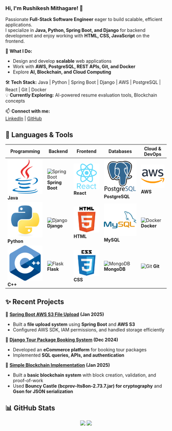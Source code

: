### Hi, I'm Rushikesh Mithagare! 👋  
Passionate **Full-Stack Software Engineer** eager to build scalable, efficient applications.  
I specialize in **Java, Python, Spring Boot, and Django** for backend development and enjoy working with **HTML, CSS, JavaScript** on the frontend.  

🚀 **What I Do:**  
- Design and develop **scalable** web applications  
- Work with **AWS, PostgreSQL, REST APIs, Git, and Docker**  
- Explore **AI, Blockchain, and Cloud Computing**  

🛠 **Tech Stack:** Java | Python | Spring Boot | Django | AWS | PostgreSQL | React | Git | Docker  
💡 **Currently Exploring:** AI-powered resume evaluation tools, Blockchain concepts  

📫 **Connect with me:**  
[LinkedIn](https://www.linkedin.com/in/rushikesh-mithagare-639861178) | [GitHub](https://github.com/vaibhavxom)


## 🚀 Languages & Tools  

| Programming | Backend | Frontend | Databases | Cloud & DevOps |
|------------|---------|----------|-----------|---------------|
| ![Java](https://raw.githubusercontent.com/devicons/devicon/master/icons/java/java-original.svg) **Java** | ![Spring Boot](https://www.vectorlogo.zone/logos/springio/springio-icon.svg) **Spring Boot** | ![React](https://raw.githubusercontent.com/devicons/devicon/master/icons/react/react-original-wordmark.svg) **React** | ![PostgreSQL](https://raw.githubusercontent.com/devicons/devicon/master/icons/postgresql/postgresql-original-wordmark.svg) **PostgreSQL** | ![AWS](https://raw.githubusercontent.com/devicons/devicon/master/icons/amazonwebservices/amazonwebservices-original-wordmark.svg) **AWS** |
| ![Python](https://raw.githubusercontent.com/devicons/devicon/master/icons/python/python-original.svg) **Python** | ![Django](https://cdn.worldvectorlogo.com/logos/django.svg) **Django** | ![HTML](https://raw.githubusercontent.com/devicons/devicon/master/icons/html5/html5-original-wordmark.svg) **HTML** | ![MySQL](https://raw.githubusercontent.com/devicons/devicon/master/icons/mysql/mysql-original-wordmark.svg) **MySQL** | ![Docker](https://www.vectorlogo.zone/logos/docker/docker-icon.svg) **Docker** |
| ![C++](https://raw.githubusercontent.com/devicons/devicon/master/icons/cplusplus/cplusplus-original.svg) **C++** | ![Flask](https://www.vectorlogo.zone/logos/palletsprojects_flask/palletsprojects_flask-ar21.svg) **Flask** | ![CSS](https://raw.githubusercontent.com/devicons/devicon/master/icons/css3/css3-original-wordmark.svg) **CSS** | ![MongoDB](https://www.vectorlogo.zone/logos/mongodb/mongodb-ar21.svg) **MongoDB** | ![Git](https://www.vectorlogo.zone/logos/git-scm/git-scm-icon.svg) **Git** |

## ✨ Recent Projects  

🔹 **[Spring Boot AWS S3 File Upload](https://github.com/vaibhavxom/Spring-Aws) (Jan 2025)**  
- Built a **file upload system** using **Spring Boot** and **AWS S3**  
- Configured AWS SDK, IAM permissions, and handled storage efficiently  

🔹 **[Django Tour Package Booking System](https://github.com/vaibhavxom/Django-E-comm) (Dec 2024)**  
- Developed an **eCommerce platform** for booking tour packages  
- Implemented **SQL queries, APIs, and authentication**  

🔹 **[Simple Blockchain Implementation](https://github.com/vaibhavxom/Simple-BlockChain) (Jan 2025)**  
- Built a **basic blockchain system** with block creation, validation, and proof-of-work  
- Used **Bouncy Castle (bcprov-lts8on-2.73.7.jar) for cryptography** and **Gson for JSON serialization**

## 📊 GitHub Stats  

<p align="center">
  <img src="https://github-readme-stats.vercel.app/api?username=vaibhavxom&theme=dark&show_icons=true&locale=en" width="48%">
  <img src="https://github-readme-stats.vercel.app/api/top-langs?username=vaibhavxom&theme=dark&show_icons=true&locale=en&layout=compact" width="48%">
</p>